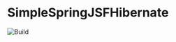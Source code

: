 # SimpleSpringJSFHibernate

![Build](https://travis-ci.org/ozkansari/SimpleSpringJSFHibernate.svg?branch=master)
